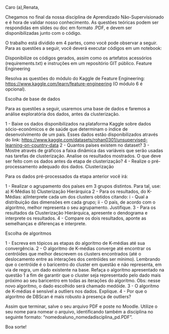 Caro (a),Renata,

Chegamos no final da nossa disciplina de Aprendizado Não-Supervisionado e é hora de validar nosso conhecimento. As questões teóricas podem ser respondidas em slides ou doc em formato .PDF, e devem ser disponibilizadas junto com o código. 

O trabalho está dividido em 4 partes, como você pode observar a seguir. Para as questões a seguir, você deverá executar códigos em um notebook:

Disponibilize os códigos gerados, assim como os artefatos acessórios (requirements.txt) e instruções em um repositório GIT público.
Feature Engineering

Resolva as questões do módulo do Kaggle de Feature Engineering: https://www.kaggle.com/learn/feature-engineering (O módulo 6 é opcional).

Escolha de base de dados

Para as questões a seguir, usaremos uma base de dados e faremos a análise exploratória dos dados, antes da clusterização.

1 - Baixe os dados disponibilizados na plataforma Kaggle sobre dados sócio-econômicos e de saúde que determinam o índice de desenvolvimento de um país. 
Esses dados estão disponibilizados através do link: https://www.kaggle.com/datasets/rohan0301/unsupervised-learning-on-country-data
2 - Quantos países existem no dataset?
3 - Mostre através de gráficos a faixa dinâmica das variáveis que serão usadas nas tarefas de clusterização. Analise os resultados mostrados. O que deve ser feito com os dados antes da etapa de clusterização?
4 - Realize o pré-processamento adequado dos dados.
Clusterização

Para os dados pré-processados da etapa anterior você irá:

1 - Realizar o agrupamento dos países em 3 grupos distintos. Para tal, use:
a) K-Médias
b) Clusterização Hierárquica
2 - Para os resultados, do K-Médias:
a)Interprete cada um dos clusters obtidos citando:
    i - Qual a distribuição das dimensões em cada grupo;
    ii - O país, de acordo com o algoritmo, melhor representa o seu agrupamento. Justifique.
3 - Para os resultados da Clusterização Hierárquica, apresente o dendograma e interprete os resultados.
4 - Compare os dois resultados, aponte as semelhanças e diferenças e interprete.

Escolha de algoritmos

1 - Escreva em tópicos as etapas do algoritmo de K-médias até sua convergência.
2 - O algoritmo de K-médias converge até encontrar os centróides que melhor descrevem os clusters encontrados (até o deslocamento entre as interações dos centróides ser mínimo). Lembrando que o centróide é o baricentro do cluster em questão e não representa, em via de regra, um dado existente na base. Refaça o algoritmo apresentado na questão 1 a fim de garantir que o cluster seja representado pelo dado mais próximo ao seu baricentro em todas as iterações do algoritmo.
Obs: nesse novo algoritmo, o dado escolhido será chamado medóide.
3 - O algoritmo de K-médias é sensível a outliers nos dados. Explique.
4 - Por que o algoritmo de DBScan é mais robusto à presença de outliers?

Assim que terminar, salve o seu arquivo PDF e poste no Moodle. Utilize o seu nome para nomear o arquivo, identificando também a disciplina no seguinte formato: “nomedoaluno_nomedadisciplina_pd.PDF”.

Boa sorte!